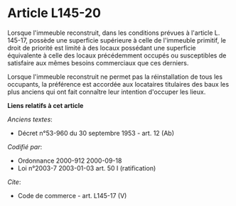 # Article L145-20

Lorsque l'immeuble reconstruit, dans les conditions prévues à l'article L. 145-17, possède une superficie supérieure à celle
de l'immeuble primitif, le droit de priorité est limité à des locaux possédant une superficie équivalente à celle des locaux
précédemment occupés ou susceptibles de satisfaire aux mêmes besoins commerciaux que ces derniers. 

Lorsque l'immeuble reconstruit ne permet pas la réinstallation de tous les occupants, la préférence est accordée aux
locataires titulaires des baux les plus anciens qui ont fait connaître leur intention d'occuper les lieux.

**Liens relatifs à cet article**

_Anciens textes_:

  - Décret n°53-960 du 30 septembre 1953 - art. 12 (Ab)

_Codifié par_:

  - Ordonnance 2000-912 2000-09-18
  - Loi n°2003-7 2003-01-03 art. 50 I (ratification)

_Cite_:

  - Code de commerce - art. L145-17 (V)
